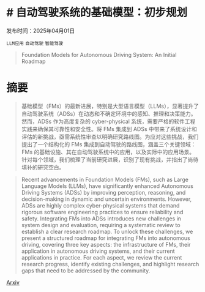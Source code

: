 # # 自动驾驶系统的基础模型：初步规划

发布时间：2025年04月01日

`LLM应用` `自动驾驶` `智能驾驶`

> Foundation Models for Autonomous Driving System: An Initial Roadmap

# 摘要

> 基础模型（FMs）的最新进展，特别是大型语言模型（LLMs），显著提升了自动驾驶系统（ADSs）在动态和不确定环境中的感知、推理和决策能力。然而，ADSs 作为高度复杂的 cyber-physical 系统，需要严格的软件工程实践来确保其可靠性和安全性。将 FMs 集成到 ADSs 中带来了系统设计和评估的新挑战，亟需系统性审查以明确研究路线图。为应对这些挑战，我们提出了一个结构化的 FMs 集成到自动驾驶的路线图，涵盖三个关键领域：FMs 的基础设施、其在自动驾驶系统中的应用，以及实际中的应用场景。针对每个领域，我们梳理了当前研究进展，识别了现有挑战，并指出了尚待填补的研究空白。

> Recent advancements in Foundation Models (FMs), such as Large Language Models (LLMs), have significantly enhanced Autonomous Driving Systems (ADSs) by improving perception, reasoning, and decision-making in dynamic and uncertain environments. However, ADSs are highly complex cyber-physical systems that demand rigorous software engineering practices to ensure reliability and safety. Integrating FMs into ADSs introduces new challenges in system design and evaluation, requiring a systematic review to establish a clear research roadmap. To unlock these challenges, we present a structured roadmap for integrating FMs into autonomous driving, covering three key aspects: the infrastructure of FMs, their application in autonomous driving systems, and their current applications in practice. For each aspect, we review the current research progress, identify existing challenges, and highlight research gaps that need to be addressed by the community.

[Arxiv](https://arxiv.org/abs/2504.00911)